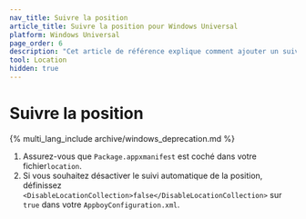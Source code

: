 ```yaml
---
nav_title: Suivre la position
article_title: Suivre la position pour Windows Universal
platform: Windows Universal
page_order: 6
description: "Cet article de référence explique comment ajouter un suivi de la position à votre application Windows Universal."
tool: Location
hidden: true
---
```


# Suivre la position
{% multi_lang_include archive/windows_deprecation.md %}

1. Assurez-vous que `Package.appxmanifest` est coché dans votre fichier`location`.
2. Si vous souhaitez désactiver le suivi automatique de la position, définissez `<DisableLocationCollection>false</DisableLocationCollection>` sur `true` dans votre `AppboyConfiguration.xml`.
